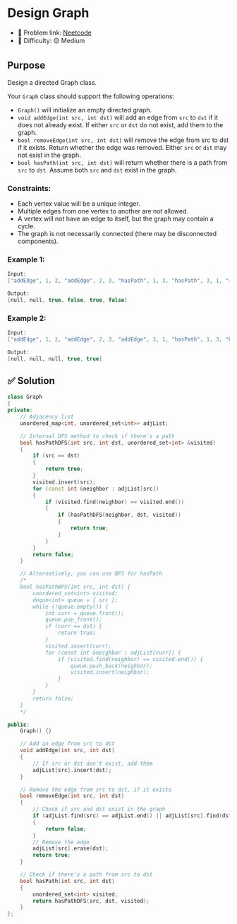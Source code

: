 # Design Graph

- 🧩 Problem link: [Neetcode](https://neetcode.io/problems/graph)
- 🚦 Difficulty: 🟡 Medium

## Purpose

Design a directed Graph class.

Your `Graph` class should support the following operations:

- `Graph()` will initialize an empty directed graph.
- `void addEdge(int src, int dst)` will add an edge from `src` to `dst` if it does not already exist. If either `src` or `dst` do not exist, add them to the graph.
- `bool removeEdge(int src, int dst)` will remove the edge from src to dst if it exists. Return whether the edge was removed. Either `src` or `dst` may not exist in the graph.
- `bool hasPath(int src, int dst)` will return whether there is a path from `src` to `dst`. Assume both `src` and `dst` exist in the graph.

### Constraints:

- Each vertex value will be a unique integer.
- Multiple edges from one vertex to another are not allowed.
- A vertex will not have an edge to itself, but the graph may contain a cycle.
- The graph is not necessarily connected (there may be disconnected components).

### Example 1:

```cpp
Input:
["addEdge", 1, 2, "addEdge", 2, 3, "hasPath", 1, 3, "hasPath", 3, 1, "removeEdge", 1, 2, "hasPath", 1, 3]

Output:
[null, null, true, false, true, false]
```

### Example 2:

```cpp
Input:
["addEdge", 1, 2, "addEdge", 2, 3, "addEdge", 3, 1, "hasPath", 1, 3, "hasPath", 3, 1]

Output:
[null, null, null, true, true]
```

## ✅ Solution

```cpp
class Graph
{
private:
    // Adjacency list
    unordered_map<int, unordered_set<int>> adjList;

    // Internal DFS method to check if there's a path
    bool hasPathDFS(int src, int dst, unordered_set<int> &visited)
    {
        if (src == dst)
        {
            return true;
        }
        visited.insert(src);
        for (const int &neighbor : adjList[src])
        {
            if (visited.find(neighbor) == visited.end())
            {
                if (hasPathDFS(neighbor, dst, visited))
                {
                    return true;
                }
            }
        }
        return false;
    }

    // Alternatively, you can use BFS for hasPath
    /*
    bool hasPathBFS(int src, int dst) {
        unordered_set<int> visited;
        deque<int> queue = { src };
        while (!queue.empty()) {
            int curr = queue.front();
            queue.pop_front();
            if (curr == dst) {
                return true;
            }
            visited.insert(curr);
            for (const int &neighbor : adjList[curr]) {
                if (visited.find(neighbor) == visited.end()) {
                    queue.push_back(neighbor);
                    visited.insert(neighbor);
                }
            }
        }
        return false;
    }
    */

public:
    Graph() {}

    // Add an edge from src to dst
    void addEdge(int src, int dst)
    {
        // If src or dst don't exist, add them
        adjList[src].insert(dst);
    }

    // Remove the edge from src to dst, if it exists
    bool removeEdge(int src, int dst)
    {
        // Check if src and dst exist in the graph
        if (adjList.find(src) == adjList.end() || adjList[src].find(dst) == adjList[src].end())
        {
            return false;
        }
        // Remove the edge
        adjList[src].erase(dst);
        return true;
    }

    // Check if there's a path from src to dst
    bool hasPath(int src, int dst)
    {
        unordered_set<int> visited;
        return hasPathDFS(src, dst, visited);
    }
};
```
